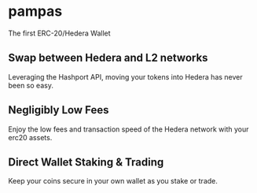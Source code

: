 # pampas
The first ERC-20/Hedera Wallet

## Swap between Hedera and L2 networks
Leveraging the Hashport API, moving your tokens into Hedera 
has never been so easy.

## Negligibly Low Fees
Enjoy the low fees and transaction speed of the Hedera network 
with your erc20 assets. 

## Direct Wallet Staking & Trading
Keep your coins secure in your own wallet as you stake or trade.
